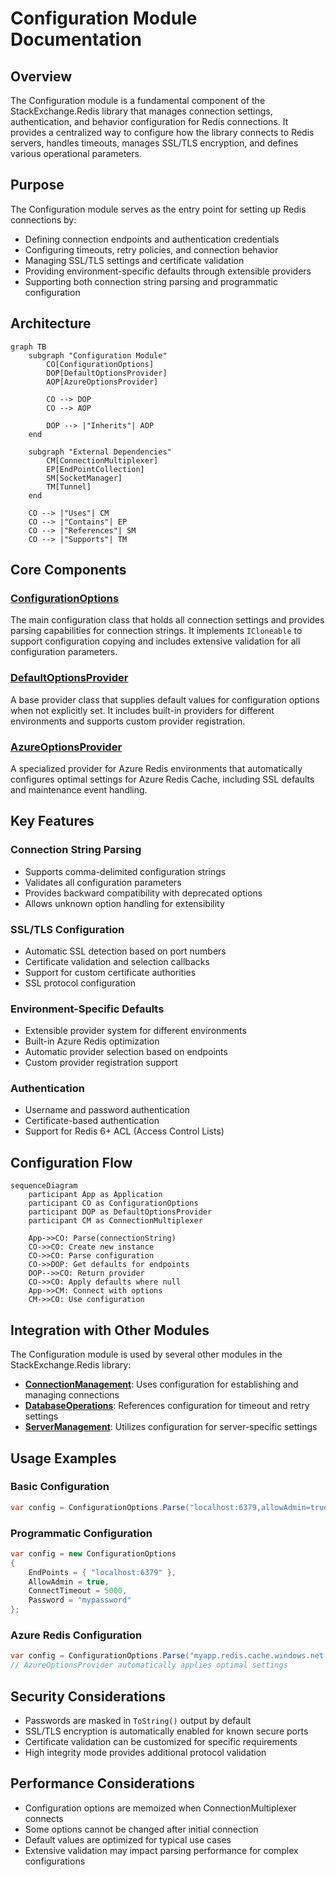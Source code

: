 # Configuration Module Documentation

## Overview

The Configuration module is a fundamental component of the StackExchange.Redis library that manages connection settings, authentication, and behavior configuration for Redis connections. It provides a centralized way to configure how the library connects to Redis servers, handles timeouts, manages SSL/TLS encryption, and defines various operational parameters.

## Purpose

The Configuration module serves as the entry point for setting up Redis connections by:
- Defining connection endpoints and authentication credentials
- Configuring timeouts, retry policies, and connection behavior
- Managing SSL/TLS settings and certificate validation
- Providing environment-specific defaults through extensible providers
- Supporting both connection string parsing and programmatic configuration

## Architecture

```mermaid
graph TB
    subgraph "Configuration Module"
        CO[ConfigurationOptions]
        DOP[DefaultOptionsProvider]
        AOP[AzureOptionsProvider]
        
        CO --> DOP
        CO --> AOP
        
        DOP --> |"Inherits"| AOP
    end
    
    subgraph "External Dependencies"
        CM[ConnectionMultiplexer]
        EP[EndPointCollection]
        SM[SocketManager]
        TM[Tunnel]
    end
    
    CO --> |"Uses"| CM
    CO --> |"Contains"| EP
    CO --> |"References"| SM
    CO --> |"Supports"| TM
```

## Core Components

### [ConfigurationOptions](ConfigurationOptions.md)
The main configuration class that holds all connection settings and provides parsing capabilities for connection strings. It implements `ICloneable` to support configuration copying and includes extensive validation for all configuration parameters.

### [DefaultOptionsProvider](DefaultOptionsProvider.md)
A base provider class that supplies default values for configuration options when not explicitly set. It includes built-in providers for different environments and supports custom provider registration.

### [AzureOptionsProvider](AzureOptionsProvider.md)
A specialized provider for Azure Redis environments that automatically configures optimal settings for Azure Redis Cache, including SSL defaults and maintenance event handling.

## Key Features

### Connection String Parsing
- Supports comma-delimited configuration strings
- Validates all configuration parameters
- Provides backward compatibility with deprecated options
- Allows unknown option handling for extensibility

### SSL/TLS Configuration
- Automatic SSL detection based on port numbers
- Certificate validation and selection callbacks
- Support for custom certificate authorities
- SSL protocol configuration

### Environment-Specific Defaults
- Extensible provider system for different environments
- Built-in Azure Redis optimization
- Automatic provider selection based on endpoints
- Custom provider registration support

### Authentication
- Username and password authentication
- Certificate-based authentication
- Support for Redis 6+ ACL (Access Control Lists)

## Configuration Flow

```mermaid
sequenceDiagram
    participant App as Application
    participant CO as ConfigurationOptions
    participant DOP as DefaultOptionsProvider
    participant CM as ConnectionMultiplexer
    
    App->>CO: Parse(connectionString)
    CO->>CO: Create new instance
    CO->>CO: Parse configuration
    CO->>DOP: Get defaults for endpoints
    DOP-->>CO: Return provider
    CO->>CO: Apply defaults where null
    App->>CM: Connect with options
    CM->>CO: Use configuration
```

## Integration with Other Modules

The Configuration module is used by several other modules in the StackExchange.Redis library:

- **[ConnectionManagement](ConnectionManagement.md)**: Uses configuration for establishing and managing connections
- **[DatabaseOperations](DatabaseOperations.md)**: References configuration for timeout and retry settings
- **[ServerManagement](ServerManagement.md)**: Utilizes configuration for server-specific settings

## Usage Examples

### Basic Configuration
```csharp
var config = ConfigurationOptions.Parse("localhost:6379,allowAdmin=true");
```

### Programmatic Configuration
```csharp
var config = new ConfigurationOptions
{
    EndPoints = { "localhost:6379" },
    AllowAdmin = true,
    ConnectTimeout = 5000,
    Password = "mypassword"
};
```

### Azure Redis Configuration
```csharp
var config = ConfigurationOptions.Parse("myapp.redis.cache.windows.net:6380,password=...,ssl=true");
// AzureOptionsProvider automatically applies optimal settings
```

## Security Considerations

- Passwords are masked in `ToString()` output by default
- SSL/TLS encryption is automatically enabled for known secure ports
- Certificate validation can be customized for specific requirements
- High integrity mode provides additional protocol validation

## Performance Considerations

- Configuration options are memoized when ConnectionMultiplexer connects
- Some options cannot be changed after initial connection
- Default values are optimized for typical use cases
- Extensive validation may impact parsing performance for complex configurations